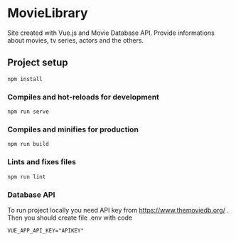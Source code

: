 # MovieLibrary 
Site created with Vue.js and Movie Database API. 
Provide informations about movies, tv series, actors and the others.


## Project setup
```
npm install
```

### Compiles and hot-reloads for development
```
npm run serve
```

### Compiles and minifies for production
```
npm run build
```

### Lints and fixes files
```
npm run lint
```
### Database API
To run project locally you need API key from https://www.themoviedb.org/ .
Then you should create file .env with code 

```
VUE_APP_API_KEY="APIKEY"

```


